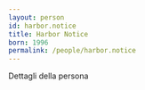 ```yaml
---
layout: person
id: harbor.notice
title: Harbor Notice
born: 1996
permalink: /people/harbor.notice
---
```


Dettagli della persona 